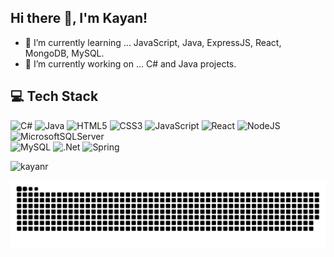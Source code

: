 ## Hi there 👋, I'm Kayan!
- 🌱 I’m currently learning ... JavaScript, Java, ExpressJS, React, MongoDB, MySQL.
- 🔭 I’m currently working on ... C# and Java projects.
## 💻 Tech Stack
 ![C#](https://img.shields.io/badge/c%23-%23239120.svg?style=for-the-badge&logo=csharp&logoColor=white)
 ![Java](https://img.shields.io/badge/java-%23ED8B00.svg?style=for-the-badge&logo=openjdk&logoColor=white)
 ![HTML5](https://img.shields.io/badge/html5-%23E34F26.svg?style=for-the-badge&logo=html5&logoColor=white)
 ![CSS3](https://img.shields.io/badge/css3-%231572B6.svg?style=for-the-badge&logo=css3&logoColor=white)
 ![JavaScript](https://img.shields.io/badge/javascript-%23323330.svg?style=for-the-badge&logo=javascript&logoColor=%23F7DF1E)
 ![React](https://img.shields.io/badge/react-%2320232a.svg?style=for-the-badge&logo=react&logoColor=%2361DAFB)
 ![NodeJS](https://img.shields.io/badge/node.js-6DA55F?style=for-the-badge&logo=node.js&logoColor=white)
 ![MicrosoftSQLServer](https://img.shields.io/badge/Microsoft%20SQL%20Server-CC2927?style=for-the-badge&logo=microsoft%20sql%20server&logoColor=white)<br/>
 ![MySQL](https://img.shields.io/badge/mysql-4479A1.svg?style=for-the-badge&logo=mysql&logoColor=white)
 ![.Net](https://img.shields.io/badge/.NET-5C2D91?style=for-the-badge&logo=.net&logoColor=white)
 ![Spring](https://img.shields.io/badge/spring-%236DB33F.svg?style=for-the-badge&logo=spring&logoColor=white)
 
<p align="left"> <img src="https://komarev.com/ghpvc/?username=kayanr&label=Profile%20views&color=0e75b6&style=flat" alt="kayanr" /> </p>

<picture>
  <source media="(prefers-color-scheme: dark)" srcset="https://raw.githubusercontent.com/kayanr/kayanr/output/github-snake-dark.svg" />
  <source media="(prefers-color-scheme: light)" srcset="https://raw.githubusercontent.com/kayanr/kayanr/output/github-snake.svg" />
  <img alt="github-snake" src="https://raw.githubusercontent.com/kayanr/kayanr/output/github-snake.svg" />
</picture>
